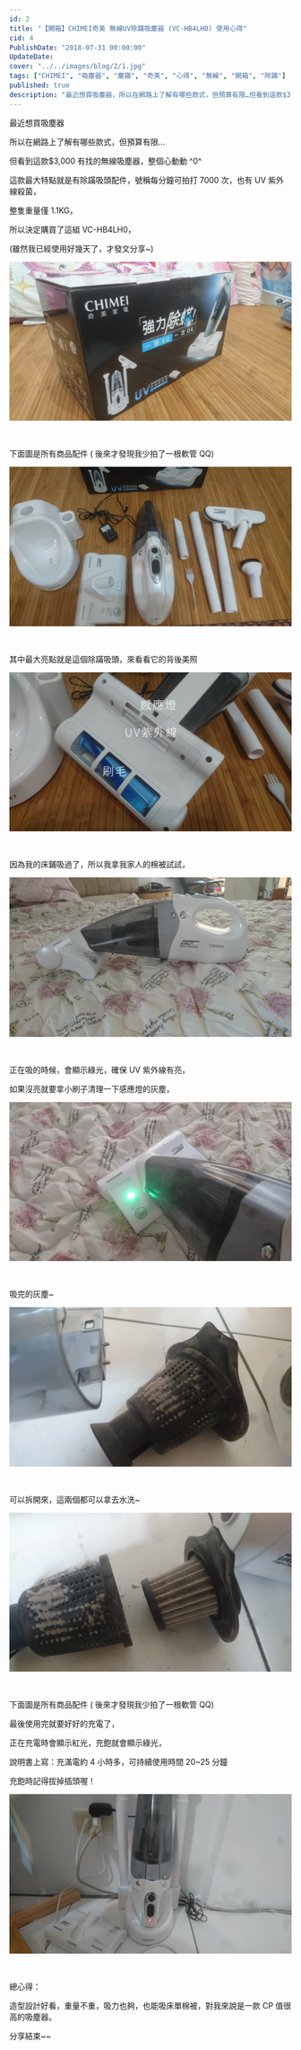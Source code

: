 ```yaml
---
id: 2
title: "【開箱】CHIMEI奇美 無線UV除蹣吸塵器 (VC-HB4LH0) 使用心得"
cid: 4
PublishDate: "2018-07-31 00:00:00"
UpdateDate:
cover: "../../images/blog/2/1.jpg"
tags: ["CHIMEI", "吸塵器", "塵蹣", "奇美", "心得", "無線", "開箱", "除蹣"]
published: true
description: "最近想買吸塵器，所以在網路上了解有哪些款式，但預算有限…但看到這款$3,000有找的無線吸塵器，整個心動動 ^0^"
---
```


最近想買吸塵器

所以在網路上了解有哪些款式，但預算有限…

但看到這款$3,000 有找的無線吸塵器，整個心動動 ^0^

這款最大特點就是有除蹣吸頭配件，號稱每分鐘可拍打 7000 次，也有 UV 紫外線殺菌，

整隻重量僅 1.1KG，

所以決定購買了這組 VC-HB4LH0，

(雖然我已經使用好幾天了，才發文分享~)

![外盒](../../images/blog/2/1.jpg)

<br/>

下面圖是所有商品配件 ( 後來才發現我少拍了一根軟管 QQ)

![商品配件](../../images/blog/2/2.jpg)

<br/>

其中最大亮點就是這個除蹣吸頭，來看看它的背後美照

![除蹣吸頭](../../images/blog/2/3.jpg)

<br/>

因為我的床鋪吸過了，所以我拿我家人的棉被試試，

![床鋪](../../images/blog/2/4.jpg)

<br/>

正在吸的時候，會顯示綠光，確保 UV 紫外線有亮，

如果沒亮就要拿小刷子清理一下感應燈的灰塵，

![UV 紫外線](../../images/blog/2/5.jpg)

<br/>

吸完的灰塵~

![灰塵](../../images/blog/2/6.jpg)

<br/>

可以拆開來，這兩個都可以拿去水洗~

![拆開](../../images/blog/2/7.jpg)

<br/>

下面圖是所有商品配件 ( 後來才發現我少拍了一根軟管 QQ)

最後使用完就要好好的充電了，

正在充電時會顯示紅光，充飽就會顯示綠光，

說明書上寫：充滿電約 4 小時多，可持續使用時間 20~25 分鐘

充飽時記得拔掉插頭喔！

![所有商品配件](../../images/blog/2/8.jpg)

<br/>

總心得：

造型設計好看，重量不重，吸力也夠，也能吸床單棉被，對我來說是一款 CP 值很高的吸塵器。

分享結束~~
